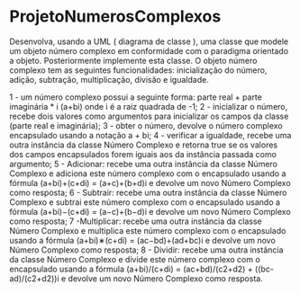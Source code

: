 # ProjetoNumerosComplexos
Desenvolva, usando a UML ( diagrama de classe ), uma classe que modele um objeto número
complexo em conformidade com o paradigma orientado a objeto. Posteriormente implemente esta classe. O objeto número complexo tem as seguintes funcionalidades: inicialização do número, adição, subtração, multiplicação, divisão e igualdade.

1 - um número complexo possui a seguinte forma: parte real + parte imaginária * i (a+bi) onde i é a raiz quadrada de -1; 
2 -  inicializar o número, recebe dois valores como argumentos para inicializar os campos da classe (parte real e imaginária);
3 - obter o número, devolve o número complexo encapsulado usando a notação a + bi;
4 - verificar a igualdade, recebe uma outra instância da classe Número Complexo e retorna true se os valores dos campos encapsulados forem iguais aos da instância passada
como argumento;
5 - Adicionar: recebe uma outra instância da classe Número Complexo e adiciona este número complexo com o encapsulado usando a fórmula (a+bi)+(c+di) = (a+c)+(b+d)i e devolve um novo Número Complexo como resposta;
6 - Subtrair: recebe uma outra instância da classe Número Complexo e subtrai este número complexo com o encapsulado usando a fórmula (a+bi)−(c+di) = (a−c)+(b−d)i e devolve um novo Número Complexo como resposta;
7 -Multiplicar: recebe uma outra instância da classe Número Complexo e multiplica este número complexo com o encapsulado usando a fórmula (a+bi)∗(c+di) = (ac−bd)+(ad+bc)i e devolve um novo Número Complexo como resposta;
8 - Dividir:  recebe uma outra instância da classe Número Complexo e divide este número complexo com o encapsulado usando a fórmula (a+bi)/(c+di) = (ac+bd)/(c2+d2) + ((bc-ad)/(c2+d2))i e devolve um novo Número Complexo como resposta.
